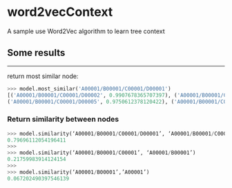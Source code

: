# word2vecContext
A sample use Word2Vec algorithm to learn tree context

## Some results
------
return most similar node:
```python
>>> model.most_similar('A00001/B00001/C00001/D00001')
[('A00001/B00001/C00001/D00002', 0.9907678365707397), ('A00001/B00001/C00001/D00003', 0.9883657097816467), ('A00001/B00001/C00001/D00004', 0.9816274046897888), 
('A00001/B00001/C00001/D00005', 0.9750612378120422), ('A00001/B00001/C00001/D00010', 0.9711226224899292), ('A00001/B00001/C00001/D00008', 0.969694972038269), ('A00001/B00001/C00001/D00009', 0.9688605070114136), ('A00001/B00001/C00001/D00006', 0.9665477275848389), ('A00001/B00001/C00001/D00007', 0.9633323550224304), ('A00001/B00001/C00001', 0.7969611287117004)]
```
### Return similarity between nodes
```python
>>> model.similarity(‘A00001/B00001/C00001/D00001’, ‘A00001/B00001/C00001’)
0.79696112054196411
>>>
>>> model.similarity(‘A00001/B00001/C00001’, ‘A00001/B00001’)
0.21759983914124154
>>>
>>> model.similarity(‘A00001/B00001’,’A00001’)
0.067202490397546139
```


